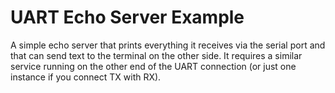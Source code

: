 # UART Echo Server Example

A simple echo server that prints everything it receives via the serial port and that can send text to the terminal on the other side. It requires a similar service running on the other end of the UART connection (or just one instance if you connect TX with RX).
